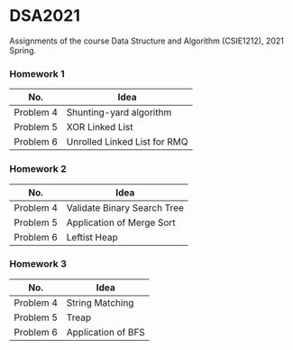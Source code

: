 # DSA2021

Assignments of the course Data Structure and Algorithm (CSIE1212), 2021 Spring.

### Homework 1
| No.       | Idea                         |
| --------- | ---------------------------- |
| Problem 4 | Shunting-yard algorithm      |
| Problem 5 | XOR Linked List              |
| Problem 6 | Unrolled Linked List for RMQ |


### Homework 2
| No.       | Idea                        |
| --------- | --------------------------- |
| Problem 4 | Validate Binary Search Tree |
| Problem 5 | Application of Merge Sort   |
| Problem 6 | Leftist Heap                |

### Homework 3
| No.       | Idea               |
| --------- | ------------------ |
| Problem 4 | String Matching    |
| Problem 5 | Treap              |
| Problem 6 | Application of BFS |
